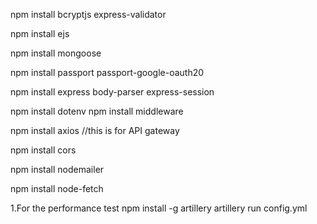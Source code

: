 npm install bcryptjs express-validator  

npm install ejs

npm install mongoose

npm install passport passport-google-oauth20

npm install express body-parser express-session      

npm install dotenv
npm install middleware

npm install axios  //this is for API gateway


npm install cors

npm install nodemailer

npm install node-fetch

1.For the performance test
npm install -g artillery
artillery run config.yml